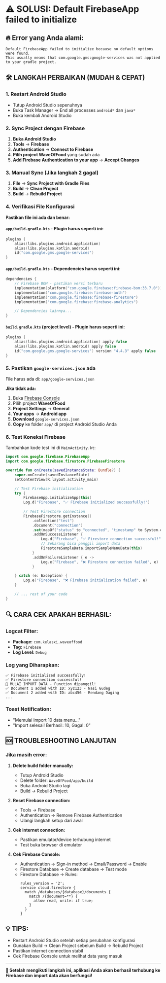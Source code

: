 # ⚠️ SOLUSI: Default FirebaseApp failed to initialize

## 🔥 Error yang Anda alami:
```
Default FirebaseApp failed to initialize because no default options were found. 
This usually means that com.google.gms:google-services was not applied to your gradle project.
```

## 🛠️ LANGKAH PERBAIKAN (MUDAH & CEPAT)

### **1. Restart Android Studio**
- Tutup Android Studio sepenuhnya
- Buka Task Manager → End all processes `android*` dan `java*`
- Buka kembali Android Studio

### **2. Sync Project dengan Firebase**
1. **Buka Android Studio**
2. **Tools** → **Firebase**
3. **Authentication** → **Connect to Firebase**
4. **Pilih project WaveOfFood** yang sudah ada
5. **Add Firebase Authentication to your app** → **Accept Changes**

### **3. Manual Sync (Jika langkah 2 gagal)**
1. **File** → **Sync Project with Gradle Files**
2. **Build** → **Clean Project**
3. **Build** → **Rebuild Project**

### **4. Verifikasi File Konfigurasi**

**Pastikan file ini ada dan benar:**

#### `app/build.gradle.kts` - Plugin harus seperti ini:
```kotlin
plugins {
    alias(libs.plugins.android.application)
    alias(libs.plugins.kotlin.android)
    id("com.google.gms.google-services")
}
```

#### `app/build.gradle.kts` - Dependencies harus seperti ini:
```kotlin
dependencies {
    // Firebase BOM - pastikan versi terbaru
    implementation(platform("com.google.firebase:firebase-bom:33.7.0"))
    implementation("com.google.firebase:firebase-auth")
    implementation("com.google.firebase:firebase-firestore")
    implementation("com.google.firebase:firebase-analytics")
    
    // Dependencies lainnya...
}
```

#### `build.gradle.kts` (project level) - Plugin harus seperti ini:
```kotlin
plugins {
    alias(libs.plugins.android.application) apply false
    alias(libs.plugins.kotlin.android) apply false
    id("com.google.gms.google-services") version "4.4.3" apply false
}
```

### **5. Pastikan `google-services.json` ada**
File harus ada di: `app/google-services.json`

**Jika tidak ada:**
1. Buka [Firebase Console](https://console.firebase.google.com)
2. Pilih project **WaveOfFood**
3. **Project Settings** → **General**
4. **Your apps** → **Android app**
5. **Download** `google-services.json`
6. **Copy** ke folder `app/` di project Android Studio Anda

### **6. Test Koneksi Firebase**

Tambahkan kode test ini di `MainActivity.kt`:

```kotlin
import com.google.firebase.FirebaseApp
import com.google.firebase.firestore.FirebaseFirestore

override fun onCreate(savedInstanceState: Bundle?) {
    super.onCreate(savedInstanceState)
    setContentView(R.layout.activity_main)
    
    // Test Firebase initialization
    try {
        FirebaseApp.initializeApp(this)
        Log.d("Firebase", "✅ Firebase initialized successfully!")
        
        // Test Firestore connection
        FirebaseFirestore.getInstance()
            .collection("test")
            .document("connection")
            .set(mapOf("status" to "connected", "timestamp" to System.currentTimeMillis()))
            .addOnSuccessListener {
                Log.d("Firebase", "✅ Firestore connection successful!")
                // Sekarang bisa panggil import data
                FirestoreSampleData.importSampleMenuData(this)
            }
            .addOnFailureListener { e ->
                Log.e("Firebase", "❌ Firestore connection failed", e)
            }
            
    } catch (e: Exception) {
        Log.e("Firebase", "❌ Firebase initialization failed", e)
    }
    
    // ... rest of your code
}
```

## 🔍 **CARA CEK APAKAH BERHASIL:**

### **Logcat Filter:**
- **Package:** `com.kelasxi.waveoffood`
- **Tag:** `Firebase`
- **Log Level:** `Debug`

### **Log yang Diharapkan:**
```
✅ Firebase initialized successfully!
✅ Firestore connection successful!
🚀 MULAI IMPORT DATA - Function dipanggil!
✅ Document 1 added with ID: xyz123 - Nasi Gudeg
✅ Document 2 added with ID: abc456 - Rendang Daging
...
```

### **Toast Notification:**
- "Memulai import 10 data menu..."
- "Import selesai! Berhasil: 10, Gagal: 0"

## 🆘 **TROUBLESHOOTING LANJUTAN**

### **Jika masih error:**

1. **Delete build folder manually:**
   - Tutup Android Studio
   - Delete folder: `WaveOfFood/app/build`
   - Buka Android Studio lagi
   - Build → Rebuild Project

2. **Reset Firebase connection:**
   - Tools → Firebase
   - Authentication → Remove Firebase Authentication
   - Ulangi langkah setup dari awal

3. **Cek internet connection:**
   - Pastikan emulator/device terhubung internet
   - Test buka browser di emulator

4. **Cek Firebase Console:**
   - Authentication → Sign-in method → Email/Password → Enable
   - Firestore Database → Create database → Test mode
   - Firestore Database → Rules:
     ```
     rules_version = '2';
     service cloud.firestore {
       match /databases/{database}/documents {
         match /{document=**} {
           allow read, write: if true;
         }
       }
     }
     ```

## 💡 **TIPS:**
- Restart Android Studio setelah setiap perubahan konfigurasi
- Gunakan Build → Clean Project sebelum Build → Rebuild Project
- Pastikan internet connection stabil
- Cek Firebase Console untuk melihat data yang masuk

---
**🚀 Setelah mengikuti langkah ini, aplikasi Anda akan berhasil terhubung ke Firebase dan import data akan berfungsi!**
